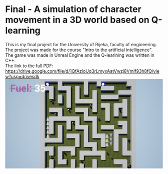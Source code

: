 # Final - A simulation of character movement in a 3D world based on Q-learning
This is my final project for the University of Rijeka, faculty of engineering. The project was made for the course "Intro to the artificial intelligence".  
The game was made in Unreal Engine and the Q-learining was written in C++.  
The link to the full PDF: https://drive.google.com/file/d/1QfAzloUq3rLmyxAatVwzj8Vmif93h8fQ/view?usp=drivesdk  
![alt text](https://github.com/Subo00/Final/blob/main/MazeLevel.png)
